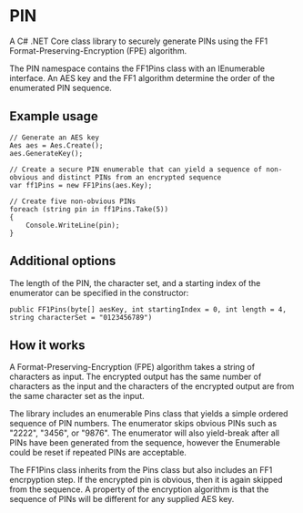 # PIN
A C# .NET Core class library to securely generate PINs using the FF1 Format-Preserving-Encryption (FPE) algorithm.  

The PIN namespace contains the FF1Pins class with an IEnumerable<string> interface.  An AES key and the FF1 algorithm determine the order of the enumerated PIN sequence.

## Example usage
```
// Generate an AES key
Aes aes = Aes.Create();
aes.GenerateKey();

// Create a secure PIN enumerable that can yield a sequence of non-obvious and distinct PINs from an encrypted sequence
var ff1Pins = new FF1Pins(aes.Key);

// Create five non-obvious PINs            
foreach (string pin in ff1Pins.Take(5))
{
    Console.WriteLine(pin);
}
```

## Additional options
The length of the PIN, the character set, and a starting index of the enumerator can be specified in the constructor:
```
public FF1Pins(byte[] aesKey, int startingIndex = 0, int length = 4, string characterSet = "0123456789")
```

## How it works
A Format-Preserving-Encryption (FPE) algorithm takes a string of characters as input.  The encrypted output has the same number of characters as the input and the characters of the encrypted output are from the same character set as the input.  
  
The library includes an enumerable Pins class that yields a simple ordered sequence of PIN numbers.  The enumerator skips obvious PINs such as "2222", "3456", or "9876".  The enumerator will also yield-break after all PINs have been generated from the sequence, however the Enumerable could be reset if repeated PINs are acceptable. 
  
The FF1Pins class inherits from the Pins class but also includes an FF1 encrpyption step.  If the encrypted pin is obvious, then it is again skipped from the sequence.  A property of the encryption algorithm is that the sequence of PINs will be different for any supplied AES key.
